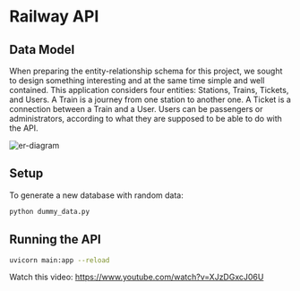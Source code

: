# Railway API

## Data Model

When preparing the entity-relationship schema for this project, we sought to design something interesting and at the same time simple and well contained. This application considers four entities: Stations, Trains, Tickets, and Users. A Train is a journey from one station to another one. A Ticket is a connection between a Train and a User. Users can be passengers or administrators, according to what they are supposed to be able to do with the API.

![er-diagram](https://user-images.githubusercontent.com/62965911/215282224-ca7726ef-41b0-42da-aacd-6219c0afd7fc.png)

## Setup

To generate a new database with random data:

```sh
python dummy_data.py
```

## Running the API

```sh
uvicorn main:app --reload
```

Watch this video: https://www.youtube.com/watch?v=XJzDGxcJ06U